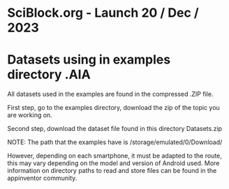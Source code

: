 # SciBlock.org - Launch 20 / Dec / 2023
# Datasets using in examples directory .AIA

All datasets used in the examples are found in the compressed .ZIP file.

First step, go to the examples directory, download the zip of the topic you are working on.

Second step, download the dataset file found in this directory Datasets.zip

NOTE: The path that the examples have is /storage/emulated/0/Download/

However, depending on each smartphone, it must be adapted to the route, this may vary depending on the model and version of Android used. More information on directory paths to read and store files can be found in the appinventor community.
